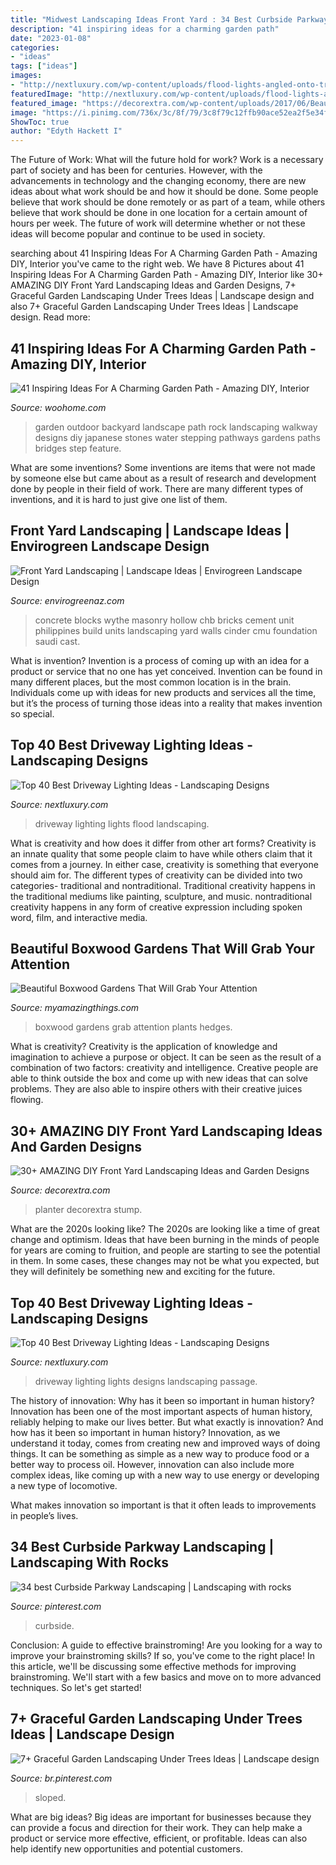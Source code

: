 ```yaml
---
title: "Midwest Landscaping Ideas Front Yard : 34 Best Curbside Parkway Landscaping"
description: "41 inspiring ideas for a charming garden path"
date: "2023-01-08"
categories:
- "ideas"
tags: ["ideas"]
images:
- "http://nextluxury.com/wp-content/uploads/flood-lights-angled-onto-trees-driveway-lighting.jpg"
featuredImage: "http://nextluxury.com/wp-content/uploads/flood-lights-angled-onto-trees-driveway-lighting.jpg"
featured_image: "https://decorextra.com/wp-content/uploads/2017/06/Beautiful-Landscaping-Front-Yard-Landscaping-Ideas-and-projects.jpg"
image: "https://i.pinimg.com/736x/3c/8f/79/3c8f79c12ffb90ace52ea2f5e34fd4d5.jpg"
ShowToc: true
author: "Edyth Hackett I"
---
```



The Future of Work: What will the future hold for work?
Work is a necessary part of society and has been for centuries. However, with the advancements in technology and the changing economy, there are new ideas about what work should be and how it should be done. Some people believe that work should be done remotely or as part of a team, while others believe that work should be done in one location for a certain amount of hours per week. The future of work will determine whether or not these ideas will become popular and continue to be used in society.

	

		
searching about 41 Inspiring Ideas For A Charming Garden Path - Amazing DIY, Interior you've came to the right web. We have 8 Pictures about 41 Inspiring Ideas For A Charming Garden Path - Amazing DIY, Interior like 30+ AMAZING DIY Front Yard Landscaping Ideas and Garden Designs, 7+ Graceful Garden Landscaping Under Trees Ideas | Landscape design and also 7+ Graceful Garden Landscaping Under Trees Ideas | Landscape design. Read more:
		
    
## 41 Inspiring Ideas For A Charming Garden Path - Amazing DIY, Interior

<img loading=lazy src="http://www.woohome.com/wp-content/uploads/2014/07/garden-walkway-ideas-33.jpg" onerror="this.onerror=null;this.src='https://tse3.mm.bing.net/th?id=OIP.n-OLG910pYqGDAq3mIBqewHaJR&amp;pid=15.1';" alt="41 Inspiring Ideas For A Charming Garden Path - Amazing DIY, Interior">

_Source: woohome.com_

>garden outdoor backyard landscape path rock landscaping walkway designs diy japanese stones water stepping pathways gardens paths bridges step feature. 

	

What are some inventions?
Some inventions are items that were not made by someone else but came about as a result of research and development done by people in their field of work. There are many different types of inventions, and it is hard to just give one list of them.

    
## Front Yard Landscaping | Landscape Ideas | Envirogreen Landscape Design

<img loading=lazy src="https://envirogreenaz.com/wp-content/uploads/2016/01/concrete-bricks.jpg" onerror="this.onerror=null;this.src='https://tse2.mm.bing.net/th?id=OIP.fz8Xyqi7eKpVKU7i_q7HgQHaGW&amp;pid=15.1';" alt="Front Yard Landscaping | Landscape Ideas | Envirogreen Landscape Design">

_Source: envirogreenaz.com_

>concrete blocks wythe masonry hollow chb bricks cement unit philippines build units landscaping yard walls cinder cmu foundation saudi cast. 

	

What is invention?
Invention is a process of coming up with an idea for a product or service that no one has yet conceived. Invention can be found in many different places, but the most common location is in the brain. Individuals come up with ideas for new products and services all the time, but it’s the process of turning those ideas into a reality that makes invention so special.

    
## Top 40 Best Driveway Lighting Ideas - Landscaping Designs

<img loading=lazy src="http://nextluxury.com/wp-content/uploads/flood-lights-angled-onto-trees-driveway-lighting.jpg" onerror="this.onerror=null;this.src='https://tse4.mm.bing.net/th?id=OIP.wKvIfUdHCZe6gLfza3C2TQAAAA&amp;pid=15.1';" alt="Top 40 Best Driveway Lighting Ideas - Landscaping Designs">

_Source: nextluxury.com_

>driveway lighting lights flood landscaping. 

	

What is creativity and how does it differ from other art forms?
Creativity is an innate quality that some people claim to have while others claim that it comes from a journey. In either case, creativity is something that everyone should aim for. The different types of creativity can be divided into two categories- traditional and nontraditional. Traditional creativity happens in the traditional mediums like painting, sculpture, and music. nontraditional creativity happens in any form of creative expression including spoken word, film, and interactive media.

    
## Beautiful Boxwood Gardens That Will Grab Your Attention

<img loading=lazy src="https://myamazingthings.com/wp-content/uploads/2017/04/Boxwood-and-white-flower-hedges.jpg" onerror="this.onerror=null;this.src='https://tse2.mm.bing.net/th?id=OIP.1jTZsWcD2X9HT3qyko9l-gHaJ4&amp;pid=15.1';" alt="Beautiful Boxwood Gardens That Will Grab Your Attention">

_Source: myamazingthings.com_

>boxwood gardens grab attention plants hedges. 

	

What is creativity?
Creativity is the application of knowledge and imagination to achieve a purpose or object. It can be seen as the result of a combination of two factors: creativity and intelligence. Creative people are able to think outside the box and come up with new ideas that can solve problems. They are also able to inspire others with their creative juices flowing.

    
## 30+ AMAZING DIY Front Yard Landscaping Ideas And Garden Designs

<img loading=lazy src="https://decorextra.com/wp-content/uploads/2017/06/Beautiful-Landscaping-Front-Yard-Landscaping-Ideas-and-projects.jpg" onerror="this.onerror=null;this.src='https://tse3.mm.bing.net/th?id=OIP.w6qVqn4k2tcCK6XJJGt72gHaLG&amp;pid=15.1';" alt="30+ AMAZING DIY Front Yard Landscaping Ideas and Garden Designs">

_Source: decorextra.com_

>planter decorextra stump. 

	

What are the 2020s looking like?
The 2020s are looking like a time of great change and optimism. Ideas that have been burning in the minds of people for years are coming to fruition, and people are starting to see the potential in them. In some cases, these changes may not be what you expected, but they will definitely be something new and exciting for the future.

    
## Top 40 Best Driveway Lighting Ideas - Landscaping Designs

<img loading=lazy src="http://nextluxury.com/wp-content/uploads/flood-lights-design-ideas-for-driveway-lighting.jpg" onerror="this.onerror=null;this.src='https://tse1.mm.bing.net/th?id=OIP.OJUphKWUMfJC7A8aqFNBwgAAAA&amp;pid=15.1';" alt="Top 40 Best Driveway Lighting Ideas - Landscaping Designs">

_Source: nextluxury.com_

>driveway lighting lights designs landscaping passage. 

	

The history of innovation: Why has it been so important in human history?
Innovation has been one of the most important aspects of human history, reliably helping to make our lives better. But what exactly is innovation? And how has it been so important in human history?
Innovation, as we understand it today, comes from creating new and improved ways of doing things. It can be something as simple as a new way to produce food or a better way to process oil. However, innovation can also include more complex ideas, like coming up with a new way to use energy or developing a new type of locomotive.

What makes innovation so important is that it often leads to improvements in people’s lives.

    
## 34 Best Curbside Parkway Landscaping | Landscaping With Rocks

<img loading=lazy src="https://i.pinimg.com/736x/c2/61/f2/c261f25ec8505d4e812bb08872d8ae0c.jpg" onerror="this.onerror=null;this.src='https://tse4.mm.bing.net/th?id=OIP.m-LqwnwCZPCrN2zyKyzlfgHaJ3&amp;pid=15.1';" alt="34 best Curbside Parkway Landscaping | Landscaping with rocks">

_Source: pinterest.com_

>curbside. 

	

Conclusion: A guide to effective brainstroming!
Are you looking for a way to improve your brainstroming skills? If so, you've come to the right place! In this article, we'll be discussing some effective methods for improving brainstroming. We'll start with a few basics and move on to more advanced techniques. So let's get started!

    
## 7+ Graceful Garden Landscaping Under Trees Ideas | Landscape Design

<img loading=lazy src="https://i.pinimg.com/736x/3c/8f/79/3c8f79c12ffb90ace52ea2f5e34fd4d5.jpg" onerror="this.onerror=null;this.src='https://tse1.mm.bing.net/th?id=OIP.W4Mv0BOB9dVieAYZ9zFqrAHaK8&amp;pid=15.1';" alt="7+ Graceful Garden Landscaping Under Trees Ideas | Landscape design">

_Source: br.pinterest.com_

>sloped. 

	

What are big ideas?
Big ideas are important for businesses because they can provide a focus and direction for their work. They can help make a product or service more effective, efficient, or profitable. Ideas can also help identify new opportunities and potential customers.

